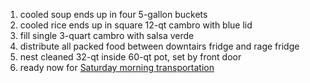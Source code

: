 1. cooled soup ends up in four 5-gallon buckets
1. cooled rice ends up in square 12-qt cambro with blue lid
1. fill single 3-quart cambro with salsa verde
1. distribute all packed food between downtairs fridge and rage fridge
1. nest cleaned 32-qt inside 60-qt pot, set by front door
1. ready now for [Saturday morning transportation](../logistics#saturday-timeline)

